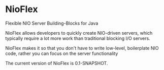 # NioFlex
Flexible NIO Server Building-Blocks for Java

NioFlex allows developers to quickly create NIO-driven servers, which typically
require a lot more work than traditional blocking I/O servers.

NioFlex makes it so that you don't have to write low-level, boilerplate NIO code,
rather you can focus on the server functionality

The current version of NioFlex is 0.1-SNAPSHOT.